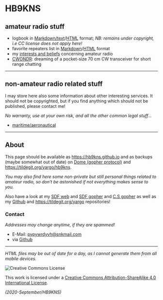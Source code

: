 # HB9KNS

## amateur radio stuff

- logbook in [Markdown/text]( hamlog.md )/[HTML]( hamlog.html ) format;
  *NB: remains under copyright, i.e CC license does not apply here!*
- favorite repeaters list in [Markdown]( relais.md )/[HTML]( relais.html ) format
- my [interests and beliefs]( manifest.html ) concerning amateur radio
- [CWONDR]( https://github.com/hb9kns/cwondr ): dreaming of a pocket-size 70 cm CW transceiver for short range chatting

---

## non-amateur radio related stuff

I may store here also some information about other interesting services.
It should not be copyrighted, but if you find anything which should not be published, please contact me!

*No warranty, use at your own risk, and all the other common legal stuff...*

- [maritime/aeronautical]( nautical )

---

## About

This page should be available as <https://hb9kns.github.io>
and as backups (maybe somewhat out of date) on [Dome (gopher protocol)][dome] and <https://tildegit.org/yargo/hb9kns>.

*You may also find here some non-private but still personal things related to amateur radio, so don't be astonished if not everything makes sense to you.*

Also have a look at my [SDF web][sdfw] and [SDF gopher][sdfg] and [C.S gopher][csg]
as well as my [Github][] and <https://tildegit.org/yargo> repositories!

### Contact

*Addresses may change anytime, if they are spammed!*

- E-Mail: [pypywrdyvh@snkmail.com]( mailto:pypywrdyvh@snkmail.com )
- via [Github][]

---

*HTML files may be out of date for a day, as I cannot generate them from all mobile devices.*

![Creative Commons License]( https://i.creativecommons.org/l/by-sa/4.0/80x15.png )

This work is licensed under a [Creative Commons Attribution-ShareAlike 4.0 International License]( http://creativecommons.org/licenses/by-sa/4.0/ ).

*(2020-September/HB9KNS)*

[dome]: gopher://dome.circumlunar.space/1/~hb9kns "Dome gopherhole"
[sdfw]: http://yargo.andropov.org "SDF/Freeshell homepage"
[sdfg]: gopher://sdf.org/1/users/yargo "SDF/Freeshell gopherhole"
[csg]: gopher://zaibatsu.circumlunar.space/1/~yargo "Circumlunar.Space gopherhole"
[Github]: https://github.com/hb9kns "Github account"
[tildegit]: https://tildegit.org/yargo "tildegit account"
